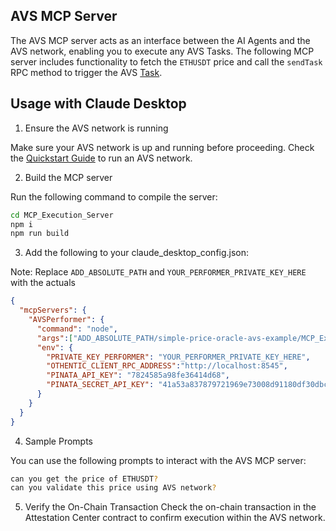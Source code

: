 ## AVS MCP Server

The AVS MCP server acts as an interface between the AI Agents and the AVS network, enabling you to execute any AVS Tasks. The following MCP server includes functionality to fetch the `ETHUSDT` price and call the `sendTask` RPC method to trigger the AVS [Task](https://docs.othentic.xyz/main/avs-framework/othentic-consensus/task-and-task-definitions#task).

## Usage with Claude Desktop 
1. Ensure the AVS network is running

Make sure your AVS network is up and running before proceeding. Check the [Quickstart Guide](https://docs.othentic.xyz/main/avs-framework/quick-start) to run an AVS network.

2. Build the MCP server

Run the following command to compile the server:

```bash
cd MCP_Execution_Server
npm i
npm run build
```

3. Add the following to your claude_desktop_config.json:

Note: Replace `ADD_ABSOLUTE_PATH` and `YOUR_PERFORMER_PRIVATE_KEY_HERE` with the actuals

```JSON
{
  "mcpServers": {
    "AVSPerformer": {
      "command": "node",
      "args":["ADD_ABSOLUTE_PATH/simple-price-oracle-avs-example/MCP_Execution_Server/build/index.js"],
      "env": {
        "PRIVATE_KEY_PERFORMER": "YOUR_PERFORMER_PRIVATE_KEY_HERE",
        "OTHENTIC_CLIENT_RPC_ADDRESS":"http://localhost:8545",
        "PINATA_API_KEY": "7824585a98fe36414d68",
        "PINATA_SECRET_API_KEY": "41a53a837879721969e73008d91180df30dbc66097c7f75f08cd5489176b43ea",
      }
    }
  }
}
```

4. Sample Prompts

You can use the following prompts to interact with the AVS MCP server:

```bash
can you get the price of ETHUSDT?
can you validate this price using AVS network?
```

5. Verify the On-Chain Transaction
Check the on-chain transaction in the Attestation Center contract to confirm execution within the AVS network.

